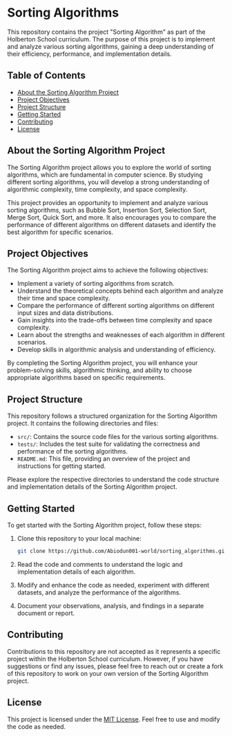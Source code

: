 # Sorting Algorithms

This repository contains the project "Sorting Algorithm" as part of the Holberton School curriculum. The purpose of this project is to implement and analyze various sorting algorithms, gaining a deep understanding of their efficiency, performance, and implementation details.

## Table of Contents

- [About the Sorting Algorithm Project](#about-the-sorting-algorithm-project)
- [Project Objectives](#project-objectives)
- [Project Structure](#project-structure)
- [Getting Started](#getting-started)
- [Contributing](#contributing)
- [License](#license)

## About the Sorting Algorithm Project

The Sorting Algorithm project allows you to explore the world of sorting algorithms, which are fundamental in computer science. By studying different sorting algorithms, you will develop a strong understanding of algorithmic complexity, time complexity, and space complexity.

This project provides an opportunity to implement and analyze various sorting algorithms, such as Bubble Sort, Insertion Sort, Selection Sort, Merge Sort, Quick Sort, and more. It also encourages you to compare the performance of different algorithms on different datasets and identify the best algorithm for specific scenarios.

## Project Objectives

The Sorting Algorithm project aims to achieve the following objectives:

- Implement a variety of sorting algorithms from scratch.
- Understand the theoretical concepts behind each algorithm and analyze their time and space complexity.
- Compare the performance of different sorting algorithms on different input sizes and data distributions.
- Gain insights into the trade-offs between time complexity and space complexity.
- Learn about the strengths and weaknesses of each algorithm in different scenarios.
- Develop skills in algorithmic analysis and understanding of efficiency.

By completing the Sorting Algorithm project, you will enhance your problem-solving skills, algorithmic thinking, and ability to choose appropriate algorithms based on specific requirements.

## Project Structure

This repository follows a structured organization for the Sorting Algorithm project. It contains the following directories and files:

- `src/`: Contains the source code files for the various sorting algorithms.
- `tests/`: Includes the test suite for validating the correctness and performance of the sorting algorithms.
- `README.md`: This file, providing an overview of the project and instructions for getting started.

Please explore the respective directories to understand the code structure and implementation details of the Sorting Algorithm project.

## Getting Started

To get started with the Sorting Algorithm project, follow these steps:

1. Clone this repository to your local machine:

   ```bash
   git clone https://github.com/Abiodun001-world/sorting_algorithms.git
   ```
2. Read the code and comments to understand the logic and implementation details of each algorithm.

3. Modify and enhance the code as needed, experiment with different datasets, and analyze the performance of the algorithms.

4. Document your observations, analysis, and findings in a separate document or report.

## Contributing

Contributions to this repository are not accepted as it represents a specific project within the Holberton School curriculum. However, if you have suggestions or find any issues, please feel free to reach out or create a fork of this repository to work on your own version of the Sorting Algorithm project.

## License

This project is licensed under the [MIT License](LICENSE). Feel free to use and modify the code as needed.

